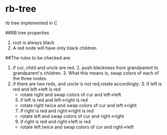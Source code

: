 # rb-tree
rb tree implemented in C

##RB tree properties

1. root is always black
2. A red node will have only black children

##The rules to be checked are:
1. if cur, child and uncle are red.
	2.  push blackness from grandparent to grandparent's children.
	3.  What this means is, swap colors of each of the three nodes.
2. if there are two reds, and uncle is not red,rotate accordingly:
	3. if left is red and left->left is red
	  * rotate right and swap colors of cur and left->left
	5. if left is red and left->right is red
	  * rotate right twice and swap colors of cur and left->right
	7. if right is red and right->right is red
	  * rotate left and swap colors of cur and right->right
	9. if right is red and right->left is red
	  * rotate left twice and swap colors of cur and right->left

   
